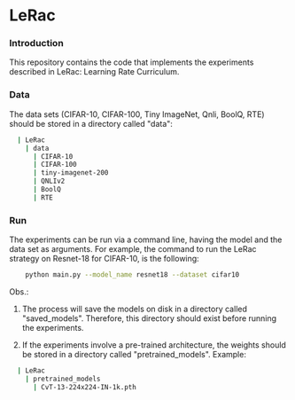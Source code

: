 # LeRac

### Introduction

This repository contains the code that implements the experiments described in
LeRac: Learning Rate Curriculum. 

### Data
The data sets (CIFAR-10, CIFAR-100, Tiny ImageNet, Qnli, BoolQ, RTE) should
be stored in a directory called "data":
```sh
  | LeRac
    | data
      | CIFAR-10
      | CIFAR-100
      | tiny-imagenet-200
      | QNLIv2
      | BoolQ
      | RTE
```

### Run
The experiments can be run via a command line, having
the model and the data set as arguments. For example, the command to run the LeRac strategy on
Resnet-18 for CIFAR-10, is the following:
```sh
    python main.py --model_name resnet18 --dataset cifar10
```

Obs.: 
1) The process will save the models on disk in a directory called "saved_models".
Therefore, this directory should exist before running the experiments.

2) If the experiments involve a pre-trained architecture, the weights should be
stored in a directory called "pretrained_models". Example:
``` sh
  | LeRac
    | pretrained_models
      | CvT-13-224x224-IN-1k.pth  
```

